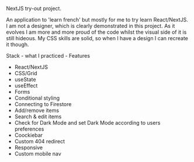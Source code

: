 NextJS try-out project.

An application to 'learn french' but mostly for me to try learn React/NextJS. 
I am not a designer, which is clearly demonstrated in this project. As it evolves I am more and more proud of the code whilst the visual side of it is still hideous. My CSS skills are solid, so when I have a design I can recreate it though. 


Stack - what I practiced - Features
- React/NextJS
- CSS/Grid
- useState
- useEffect
- Forms
- Conditional styling
- Connecting to Firestore
- Add/remove items
- Search & edit items
- Check for Dark Mode and set Dark Mode according to users preferences
- Coockiebar
- Custom 404 redirect
- Responsive
- Custom mobile nav
